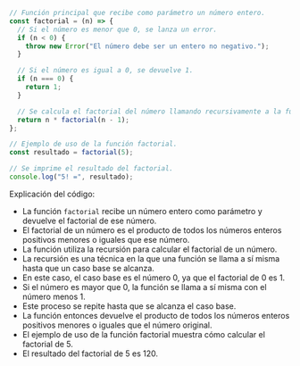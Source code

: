```javascript
// Función principal que recibe como parámetro un número entero.
const factorial = (n) => {
  // Si el número es menor que 0, se lanza un error.
  if (n < 0) {
    throw new Error("El número debe ser un entero no negativo.");
  }

  // Si el número es igual a 0, se devuelve 1.
  if (n === 0) {
    return 1;
  }

  // Se calcula el factorial del número llamando recursivamente a la función.
  return n * factorial(n - 1);
};

// Ejemplo de uso de la función factorial.
const resultado = factorial(5);

// Se imprime el resultado del factorial.
console.log("5! =", resultado);
```

Explicación del código:

* La función `factorial` recibe un número entero como parámetro y devuelve el factorial de ese número.
* El factorial de un número es el producto de todos los números enteros positivos menores o iguales que ese número.
* La función utiliza la recursión para calcular el factorial de un número.
* La recursión es una técnica en la que una función se llama a sí misma hasta que un caso base se alcanza.
* En este caso, el caso base es el número 0, ya que el factorial de 0 es 1.
* Si el número es mayor que 0, la función se llama a sí misma con el número menos 1.
* Este proceso se repite hasta que se alcanza el caso base.
* La función entonces devuelve el producto de todos los números enteros positivos menores o iguales que el número original.
* El ejemplo de uso de la función factorial muestra cómo calcular el factorial de 5.
* El resultado del factorial de 5 es 120.